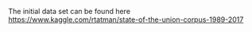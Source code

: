 The initial data set can be found here https://www.kaggle.com/rtatman/state-of-the-union-corpus-1989-2017
